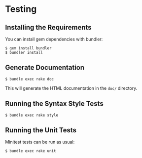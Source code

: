# Testing

## Installing the Requirements

You can install gem dependencies with bundler:

    $ gem install bundler
    $ bundler install

## Generate Documentation

    $ bundle exec rake doc

This will generate the HTML documentation in the `doc/` directory.

## Running the Syntax Style Tests

    $ bundle exec rake style

## Running the Unit Tests

Minitest tests can be run as usual:

    $ bundle exec rake unit

